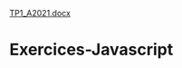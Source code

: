 [TP1_A2021.docx](https://github.com/Willy78tech/Exercices-Javascript/files/7974829/TP1_A2021.docx)
# Exercices-Javascript
